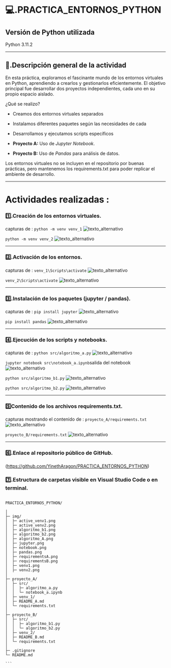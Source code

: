 # 💻.PRACTICA_ENTORNOS_PYTHON

## Versión de Python utilizada
Python 3.11.2

---


## 📄.Descripción general de la actividad
En esta práctica, exploramos el fascinante mundo de los entornos virtuales en Python, aprendiendo a crearlos y gestionarlos eficientemente. El objetivo principal fue desarrollar dos proyectos independientes, cada uno en su propio espacio aislado.



¿Qué se realizo?
- Creamos dos entornos virtuales separados
- Instalamos diferentes paquetes según las necesidades de cada 
- Desarrollamos y ejecutamos scripts específicos

- **Proyecto A:** Uso de *Jupyter Notebook*.  
- **Proyecto B:** Uso de *Pandas* para análisis de datos.

Los entornos virtuales no se incluyen en el repositorio por buenas prácticas, pero mantenemos los requirements.txt para poder replicar el ambiente de desarrollo.


---

#  Actividades realizadas :

### 1️⃣.Creación de los entornos virtuales.

   capturas de :
    `python -m venv venv_1`
  ![texto_alternativo](img/venv1.png)


 `python -m venv venv_2`
 ![texto_alternativo](img/venv2.png)


---

### 2️⃣.Activación de los entornos.
 
  capturas de :
  `venv_1\Scripts\activate`
  ![texto_alternativo](img/active_venv1.png)
    
  `venv_2\Scripts\activate`
  ![texto_alternativo](img/active_venv2.png)


---

### 3️⃣.Instalación de los paquetes (jupyter / pandas).
  capturas de :
  `pip install jupyter`
  ![texto_alternativo](img/jupyter.png)
  
   `pip install pandas` 
   ![texto_alternativo](img/pandas.png)

---

### 4️⃣.Ejecución de los scripts y notebooks.
  capturas de :
  `python src/algoritmo_a.py`
  ![texto_alternativo](img/algoritmoA.png)
  
  `jupyter notebook src\notebook_a.ipynb`salida del  notebook
  ![texto_alternativo](img/notebook.png)

   `python src/algoritmo_b1.py`
   ![texto_alternativo](img/algoritmo_b1.png)

   `python src/algoritmo_b2.py`
   ![texto_alternativo](img/algoritmo_b2.png)


---


### 5️⃣Contenido de los archivos requirements.txt.
  capturas mostrando el contenido de :
  `proyecto_A/requirements.txt`
  ![texto_alternativo](img/requirementsA.png)


   `proyecto_B/requirements.txt`
   ![texto_alternativo](img/requirementsB.png)


---


### 6️⃣.Enlace al repositorio público de GitHub.
(https://github.com/YinethAragon/PRACTICA_ENTORNOS_PYTHON)

### 7️⃣.Estructura de carpetas visible en Visual Studio Code o en terminal.

````

PRACTICA_ENTORNOS_PYTHON/

│
├─ img/
│  ├─ active_venv1.png
│  ├─ active_venv2.png
│  ├─ algoritmo_b1.png
│  ├─ algoritmo_b2.png
│  ├─ algoritmo_A.png
│  ├─ jupyter.png
│  ├─ notebook.png
│  ├─ pandas.png
│  ├─ requirementsA.png
│  ├─ requirementsB.png
│  ├─ venv1.png
│  ├─ venv2.png
│
├─ proyecto_A/
│  ├─ src/
│  │  ├─ algoritmo_a.py
│  │  └─ notebook_a.ipynb
│  ├─ venv_1/
│  ├─ README_A.md
│  └─ requirements.txt
│
├─ proyecto_B/
│  ├─ src/
│  │  ├─ algoritmo_b1.py
│  │  └─ algoritmo_b2.py
│  ├─ venv_2/
│  ├─ README_B.md
│  └─ requirements.txt
│
├─ .gitignore
└─ README.md

```



